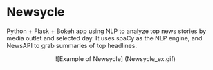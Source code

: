 # Newsycle
Python + Flask + Bokeh app using NLP to analyze top news stories by media outlet and selected day. It uses spaCy as the NLP engine, and NewsAPI to grab summaries of top headlines.
<div align="center">
![Example of Newsycle]
(Newsycle_ex.gif)
</div>